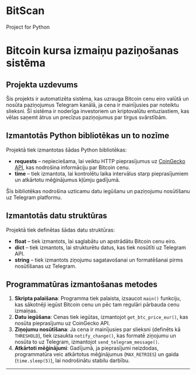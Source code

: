 # BitScan
Project for Python
# Bitcoin kursa izmaiņu paziņošanas sistēma

## Projekta uzdevums
Šis projekts ir automatizēta sistēma, kas uzrauga Bitcoin cenu eiro valūtā un nosūta paziņojumus Telegram kanālā, ja cena ir mainījusies par noteiktu slieksni. Šī sistēma ir noderīga investoriem un kriptovalūtu entuziastiem, kas vēlas saņemt ātrus un precīzus paziņojumus par tirgus svārstībām.

## Izmantotās Python bibliotēkas un to nozīme
Projektā tiek izmantotas šādas Python bibliotēkas:
- **requests** – nepieciešama, lai veiktu HTTP pieprasījumus uz [CoinGecko API](https://www.coingecko.com/), kas nodrošina informāciju par Bitcoin cenu.
- **time** – tiek izmantota, lai kontrolētu laika intervālus starp pieprasījumiem un atkārtotu mēģinājumus kļūmju gadījumā.

Šīs bibliotēkas nodrošina uzticamu datu iegūšanu un paziņojumu nosūtīšanu uz Telegram platformu.

## Izmantotās datu struktūras
Projektā tiek definētas šādas datu struktūras:
- **float** – tiek izmantots, lai saglabātu un apstrādātu Bitcoin cenu eiro.
- **dict** – tiek izmantots, lai strukturētu datus, kas tiek nosūtīti uz Telegram API.
- **string** – tiek izmantots ziņojumu sagatavošanai un formatēšanai pirms nosūtīšanas uz Telegram.

## Programmatūras izmantošanas metodes
1. **Skripta palaišana**: Programma tiek palaista, izsaucot `main()` funkciju, kas sākotnēji iegūst Bitcoin cenu un pēc tam regulāri pārbauda cenu izmaiņas.
2. **Datu iegūšana**: Cenas tiek iegūtas, izmantojot `get_btc_price_eur()`, kas nosūta pieprasījumu uz CoinGecko API.
3. **Ziņojumu nosūtīšana**: Ja cena ir mainījusies par slieksni (definēts kā `THRESHOLD`), tiek izsaukta `notify_change()`, kas formatē ziņojumu un nosūta to uz Telegram, izmantojot `send_telegram_message()`.
4. **Atkārtoti mēģinājumi**: Gadījumā, ja pieprasījumi neizdodas, programmatūra veic atkārtotus mēģinājumus (`MAX_RETRIES`) un gaida (`time.sleep(5)`), lai nodrošinātu stabilu darbību.

---


